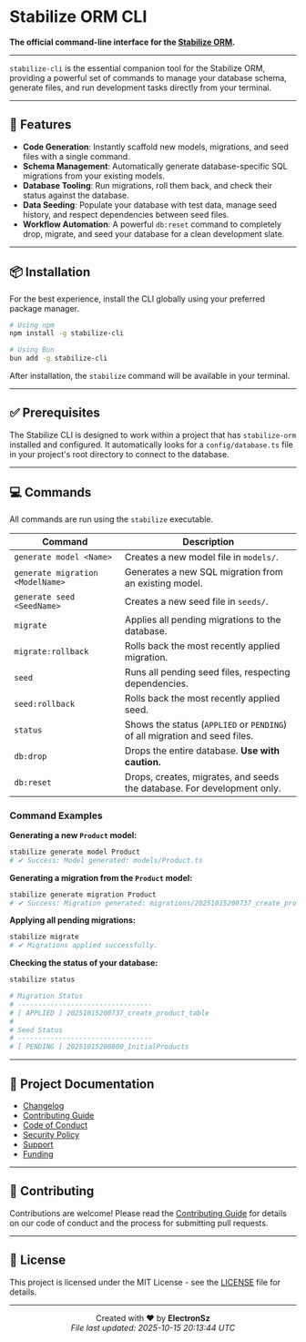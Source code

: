 # Stabilize ORM CLI

<!-- <p align="center">
  <a href="https://www.npmjs.com/package/stabilize-cli"><img src="https://img.shields.io/npm/v/stabilize-cli.svg" alt="NPM Version"></a>
  <a href="https://github.com/ElectronSz/stabilize-cli/blob/main/LICENSE"><img src="https://img.shields.io/npm/l/stabilize-cli.svg" alt="License"></a>
  <a href="https://github.com/ElectronSz/stabilize-orm"><img src="https://img.shields.io/badge/ORM-Stabilize-blue.svg" alt="Stabilize ORM"></a>
</p> -->

**The official command-line interface for the [Stabilize ORM](https://github.com/ElectronSz/stabilize-orm).**

---

`stabilize-cli` is the essential companion tool for the Stabilize ORM, providing a powerful set of commands to manage your database schema, generate files, and run development tasks directly from your terminal.

---

## 🚀 Features

-   **Code Generation**: Instantly scaffold new models, migrations, and seed files with a single command.
-   **Schema Management**: Automatically generate database-specific SQL migrations from your existing models.
-   **Database Tooling**: Run migrations, roll them back, and check their status against the database.
-   **Data Seeding**: Populate your database with test data, manage seed history, and respect dependencies between seed files.
-   **Workflow Automation**: A powerful `db:reset` command to completely drop, migrate, and seed your database for a clean development slate.

---

## 📦 Installation

For the best experience, install the CLI globally using your preferred package manager.

```bash
# Using npm
npm install -g stabilize-cli

# Using Bun
bun add -g stabilize-cli
```

After installation, the `stabilize` command will be available in your terminal.

---

## ✅ Prerequisites

The Stabilize CLI is designed to work within a project that has `stabilize-orm` installed and configured. It automatically looks for a `config/database.ts` file in your project's root directory to connect to the database.

---

## 💻 Commands

All commands are run using the `stabilize` executable.

| Command                            | Description                                                                 |
| ---------------------------------- | --------------------------------------------------------------------------- |
| `generate model <Name>`            | Creates a new model file in `models/`.                                      |
| `generate migration <ModelName>`   | Generates a new SQL migration from an existing model.                       |
| `generate seed <SeedName>`         | Creates a new seed file in `seeds/`.                                        |
| `migrate`                          | Applies all pending migrations to the database.                             |
| `migrate:rollback`                 | Rolls back the most recently applied migration.                             |
| `seed`                             | Runs all pending seed files, respecting dependencies.                       |
| `seed:rollback`                    | Rolls back the most recently applied seed.                                  |
| `status`                           | Shows the status (`APPLIED` or `PENDING`) of all migration and seed files.  |
| `db:drop`                          | Drops the entire database. **Use with caution.**                            |
| `db:reset`                         | Drops, creates, migrates, and seeds the database. For development only.     |

### Command Examples

**Generating a new `Product` model:**
```bash
stabilize generate model Product
# ✔ Success: Model generated: models/Product.ts
```

**Generating a migration from the `Product` model:**
```bash
stabilize generate migration Product
# ✔ Success: Migration generated: migrations/20251015200737_create_product_table.json
```

**Applying all pending migrations:**
```bash
stabilize migrate
# ✔ Migrations applied successfully.
```

**Checking the status of your database:**
```bash
stabilize status

# Migration Status
# ---------------------------------
# [ APPLIED ] 20251015200737_create_product_table
#
# Seed Status
# ---------------------------------
# [ PENDING ] 20251015200800_InitialProducts
```

---

## 📃 Project Documentation

-   [Changelog](./CHANGELOG.md)
-   [Contributing Guide](./CONTRIBUTING.md)
-   [Code of Conduct](./CODE_OF_CONDUCT.md)
-   [Security Policy](./SECURITY.md)
-   [Support](./SUPPORT.md)
-   [Funding](./FUNDING.md)

---

## 🤝 Contributing

Contributions are welcome! Please read the [Contributing Guide](./CONTRIBUTING.md) for details on our code of conduct and the process for submitting pull requests.

---

## 📑 License

This project is licensed under the MIT License - see the [LICENSE](./LICENSE) file for details.

---

<div align="center">

Created with ❤️ by **ElectronSz**
<br/>
*File last updated: 2025-10-15 20:13:44 UTC*

</div>